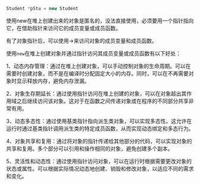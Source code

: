 ```cpp
Student *pStu = new Student
```

使用new在堆上创建出来的对象是匿名的，没法直接使用，必须要用一个指针指向它，在借助指针来访问它的成员变量或成员函数。

有了对象指针后，可以使用->来访问对象的成员变量和成员函数。

使用`new`在堆上创建对象并通过指针访问其成员变量或成员函数有以下好处：

1、动态内存管理：通过在堆上创建对象，可以手动控制对象的生命周期。可以在需要时创建对象，而不是在编译时分配固定大小的内存。同时，可以在不再需要对象时显示释放内存，避免内存泄漏。

2、对象生存期延长：通过使用指针访问在堆上创建的对象，可以在对象超出其作用域之后继续访问该对象。这对于在函数之间传递对象或在程序的不同部分共享非常有用。

3、动态多态性：通过使用基类指针指向派生类对象，可以实现多态性。这允许在运行时通过基类指针调用派生类的特定成员函数，从而实现动态绑定和多态行为。

4、对象共享和复用：通过将对象的指针传递给其他部分的代码，可以实现对象的共享和复用。多个部分可以引用和操作相同的对象，避免创建多个副本。

5、灵活性和动态性：通过使用指针访问对象，可以在运行时根据需要更改对象的状态或属性。可以根据实际情况动态地创建、销毁和修改对象，以适应不同的需求和变化。
